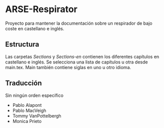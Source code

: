 # ARSE-Respirator

Proyecto para mantener la documentación sobre un respirador de bajo coste en castellano e inglés.

## Estructura
Las carpetas *Sections* y *Sections-en* contienen los diferentes capítulos en castellano e inglés. Se selecciona una lista de capítulos u otra desde main.tex. Main también contiene siglas en uno u otro idioma.

## Traducción
Sin ningún orden específico
- Pablo Alapont
- Pablo MacVeigh
- Tommy VanPottelbergh
- Monica Prieto
